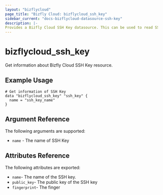 ```yaml
---
layout: "bizflycloud"
page_title: "Bizfly Cloud: bizflycloud_ssh_key"
sidebar_current: "docs-bizflycloud-datasource-ssh-key"
description: |-
Provides a Bizfly Cloud SSH Key datasource. This can be used to read SSH Key.
---
```


# bizflycloud\_ssh\_key

Get information about Bizfly Cloud SSH Key resource.

## Example Usage

```hcl
# Get information of SSH Key
data "bizflycloud_ssh_key" "ssh_key" {
  name = "ssh_key_name"
}
```

## Argument Reference

The following arguments are supported:

* `name` - The name of SSH Key

## Attributes Reference

The following attributes are exported:

* `name`- The name of the SSH key.
* `public_key`- The public key of the SSH key
* `fingerprint`- The finger